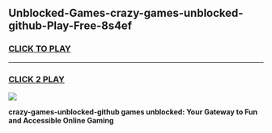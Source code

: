 
## Unblocked-Games-crazy-games-unblocked-github-Play-Free-8s4ef
<h3>
<a href="https://premium76.site?title=crazy-games-unblocked-github&ref=09A">CLICK TO PLAY</a></h3>
<hr>

<h3>
<a href="https://premium76.site?title=crazy-games-unblocked-github&ref=09A">CLICK 2 PLAY</a>
  
</h3>

<a href="https://premium76.site?title=crazy-games-unblocked-github&ref=09A"><img src="https://clearcache.store/games.png"></a>


**crazy-games-unblocked-github games unblocked: Your Gateway to Fun and Accessible Online Gaming**

